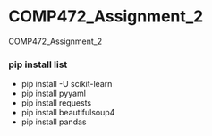 # COMP472_Assignment_2
COMP472_Assignment_2

### pip install list
- pip install -U scikit-learn
- pip install pyyaml
- pip install requests
- pip install beautifulsoup4
- pip install pandas